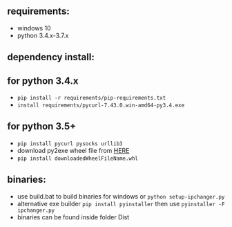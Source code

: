 ## requirements:
- windows 10
- python 3.4.x-3.7.x
 
## dependency install:
## for python 3.4.x
- `pip install -r requirements/pip-requirements.txt`
- `install requirements/pycurl-7.43.0.win-amd64-py3.4.exe`
## for python 3.5+
- `pip install pycurl pysocks urllib3`
- download py2exe wheel file from [HERE](https://github.com/albertosottile/py2exe/releases)
- `pip install downloadedWheelFileName.whl`


## binaries:
- use build.bat to build binaries for windows or `python setup-ipchanger.py`
- alternative exe builder `pip install pyinstaller` then use `pyinstaller -F ipchanger.py`
- binaries can be found inside folder Dist
